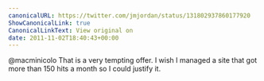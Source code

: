 ```yaml
---
canonicalURL: https://twitter.com/jmjordan/status/131802937860177920
ShowCanonicalLink: true
CanonicalLinkText: View original on
date: 2011-11-02T18:40:43+00:00
---
```

@macminicolo That is a very tempting offer. I wish I managed a site that got more than 150 hits a month so I could justify it.